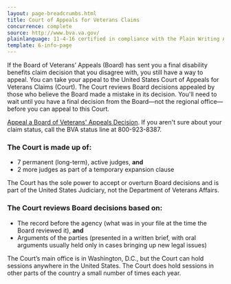 ```yaml
---
layout: page-breadcrumbs.html
title: Court of Appeals for Veterans Claims
concurrence: complete
source: http://www.bva.va.gov/
plainlanguage: 11-4-16 certified in compliance with the Plain Writing Act
template: 6-info-page
---
```


If the Board of Veterans’ Appeals (Board) has sent you a final disability benefits claim decision that you disagree with, you still have a way to appeal. You can take your appeal to the United States Court of Appeals for Veterans Claims (Court). The Court reviews Board decisions appealed by those who believe the Board made a mistake in its decision. You'll need to wait until you have a final decision from the Board—not the regional office—before you can appeal to this Court. 

[Appeal a Board of Veterans' Appeals Decision](https://www.uscourts.cavc.gov/index.php). If you aren't sure about your claim status, call the BVA status line at <span class="tel">800-923-8387</span>.

<div class="call-out" markdown="0">

### The Court is made up of:
  - 7 permanent (long-term), active judges, **and**
  - 2 more judges as part of a temporary expansion clause

The Court has the sole power to accept or overturn Board decisions and is part of the United States Judiciary, not the Department of Veterans Affairs.

### The Court reviews Board decisions based on:
  - The record before the agency (what was in your file at the time the Board reviewed it), **and**
  - Arguments of the parties (presented in a written brief, with oral arguments usually held only in cases bringing up new legal issues)
</div>

The Court’s main office is in Washington, D.C., but the Court can hold sessions anywhere in the United States. The Court does hold sessions in other parts of the country a small number of times each year.


